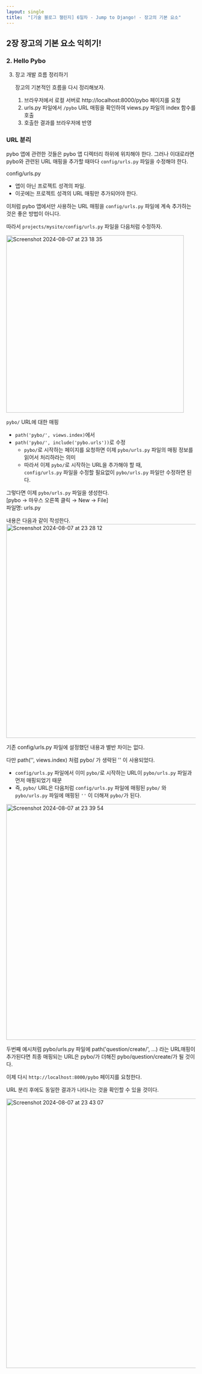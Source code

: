 ```yaml
---
layout: single
title:  "[기술 블로그 챌린지] 6일차 - Jump to Django! - 장고의 기본 요소"
---
```


## 2장 장고의 기본 요소 익히기!

### 2. Hello Pybo

3. 장고 개발 흐름 정리하기

   장고의 기본적인 흐름을 다시 정리해보자.
   1. 브라우저에서 로컬 서버로 http://localhost:8000/pybo 페이지를 요청
   2. urls.py 파일에서 `/pybo` URL 매핑을 확인하여 views.py 파일의 index 함수를 호출
   3. 호출한 결과를 브라우저에 반영


### URL 분리
pybo 앱에 관련한 것들은 pybo 앱 디렉터리 하위에 위치해야 한다.<md>
그러나 이대로라면 pybo와 관련된 URL 매핑을 추가할 때마다 `config/urls.py` 파일을 수정해야 한다.

config/urls.py
- 앱이 아닌 프로젝트 성격의 파일.
- 이곳에는 프로젝트 성격의 URL 매핑만 추가되어야 한다.

이처럼 pybo 앱에서만 사용하는 URL 매핑을 `config/urls.py` 파일에 계속 추가하는 것은 좋은 방법이 아니다.

따라서 `projects/mysite/config/urls.py` 파일을 다음처럼 수정하자.

<img width="472" alt="Screenshot 2024-08-07 at 23 18 35" src="https://github.com/user-attachments/assets/fee880da-fa56-4f2f-bc41-33a9bd2d323a">

`pybo/` URL에 대한 매핑
- `path('pybo/', views.index)`에서
- `path('pybo/', include('pybo.urls'))`로 수정
  - `pybo/`로 시작하는 페이지를 요청하면 이제 `pybo/urls.py` 파일의 매핑 정보를 읽어서 처리하라는 의미
  - 따라서 이제 `pybo/`로 시작하는 URL을 추가해야 할 때,<br> `config/urls.py` 파일을 수정할 필요없이 `pybo/urls.py` 파일만 수정하면 된다.


그렇다면 이제 `pybo/urls.py` 파일을 생성한다.<br>
[pybo → 마우스 오른쪽 클릭 → New → File]<br>
파일명: urls.py

내용은 다음과 같이 작성한다.
<img width="569" alt="Screenshot 2024-08-07 at 23 28 12" src="https://github.com/user-attachments/assets/7119e37b-e540-4f52-86e5-d6f649c2de04">

기존 config/urls.py 파일에 설정했던 내용과 별반 차이는 없다.

다만 path('', views.index) 처럼 pybo/ 가 생략된 '' 이 사용되었다.
- `config/urls.py` 파일에서 이미 `pybo/`로 시작하는 URL이 `pybo/urls.py` 파일과 먼저 매핑되었기 때문
- 즉, `pybo/` URL은 다음처럼 `config/urls.py` 파일에 매핑된 `pybo/` 와 `pybo/urls.py` 파일에 매핑된 `''` 이 더해져 `pybo/`가 된다.

<img width="627" alt="Screenshot 2024-08-07 at 23 39 54" src="https://github.com/user-attachments/assets/0c8ed69c-a2f1-478f-84e8-0b1384851b58">

두번째 예시처럼 pybo/urls.py 파일에 path('question/create/', ...) 라는 URL매핑이 추가된다면 최종 매핑되는 URL은 pybo/가 더해진 pybo/question/create/가 될 것이다.



이제 다시 `http://localhost:8000/pybo` 페이지를 요청한다.

URL 분리 후에도 동일한 결과가 나타나는 것을 확인할 수 있을 것이다.

<img width="717" alt="Screenshot 2024-08-07 at 23 43 07" src="https://github.com/user-attachments/assets/08d47449-d554-4e0d-9c90-38f08a56b0c8">
